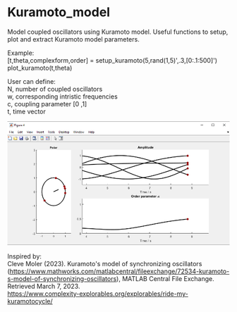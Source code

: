 # Kuramoto_model
Model coupled oscillators using Kuramoto model. Useful functions to setup, plot and extract Kuramoto model parameters.  

Example:  
[t,theta,complexform,order] = setup_kuramoto(5,rand(1,5)',.3,[0:.1:500]')  
plot_kuramoto(t,theta)  

User can define:  
N, number of coupled oscillators  
w, corresponding intristic frequencies  
c, coupling parameter [0 ,1]  
t, time vector  

![Primary screenshot](https://raw.githubusercontent.com/tommivayrynen1/Kuramoto_model/master/Kuramotoexample.png
)  


Inspired by:  
Cleve Moler (2023). Kuramoto's model of synchronizing oscillators (https://www.mathworks.com/matlabcentral/fileexchange/72534-kuramoto-s-model-of-synchronizing-oscillators), MATLAB Central File Exchange. Retrieved March 7, 2023.  
https://www.complexity-explorables.org/explorables/ride-my-kuramotocycle/  
